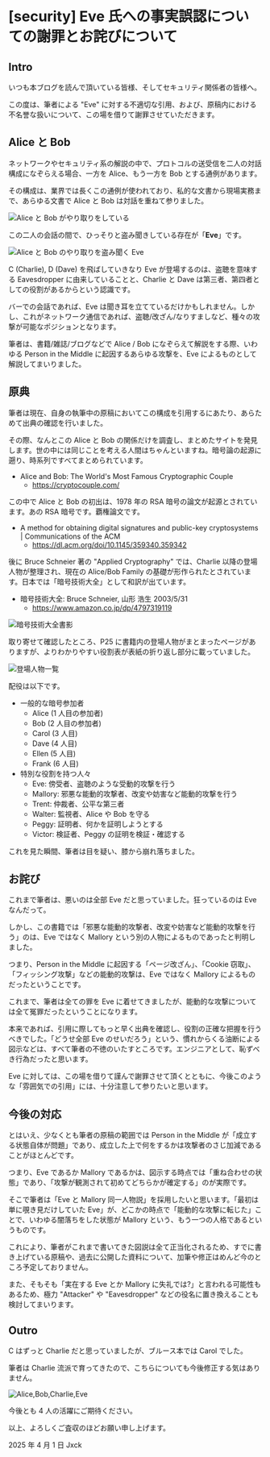 # [security] Eve 氏への事実誤認についての謝罪とお詫びについて

## Intro

いつも本ブログを読んで頂いている皆様、そしてセキュリティ関係者の皆様へ。

この度は、筆者による "Eve" に対する不適切な引用、および、原稿内における不名誉な扱いについて、この場を借りて謝罪させていただきます。


## Alice と Bob

ネットワークやセキュリティ系の解説の中で、プロトコルの送受信を二人の対話構成になぞらえる場合、一方を Alice、もう一方を Bob とする通例があります。

その構成は、業界では長くこの通例が使われており、私的な文書から現場実務まで、あらゆる文書で Alice と Bob は対話を重ねて参りました。

![Alice と Bob がやり取りをしている](./alice-bob.svg#512x288)

この二人の会話の間で、ひっそりと盗み聞きしている存在が「**Eve**」です。

![Alice と Bob のやり取りを盗み聞く Eve](./alice-bob-eve.svg#512x288)

C (Charlie), D (Dave) を飛ばしていきなり Eve が登場するのは、盗聴を意味する Eavesdropper に由来していることと、Charlie と Dave は第三者、第四者としての役割があるからという認識です。

バーでの会話であれば、Eve は聞き耳を立てているだけかもしれません。しかし、これがネットワーク通信であれば、盗聴/改ざん/なりすましなど、種々の攻撃が可能なポジションとなります。

筆者は、書籍/雑誌/ブログなどで Alice / Bob になぞらえて解説をする際、いわゆる Person in the Middle に起因するあらゆる攻撃を、Eve によるものとして解説してまいりました。


## 原典

筆者は現在、自身の執筆中の原稿においてこの構成を引用するにあたり、あらためて出典の確認を行いました。

その際、なんとこの Alice と Bob の関係だけを調査し、まとめたサイトを発見します。世の中には同じことを考える人間はちゃんといますね。暗号論の起源に遡り、時系列ですべてまとめられています。

- Alice and Bob: The World's Most Famous Cryptographic Couple
  - https://cryptocouple.com/

この中で Alice と Bob の初出は、1978 年の RSA 暗号の論文が起源とされています。あの RSA 暗号です。覇権論文です。

- A method for obtaining digital signatures and public-key cryptosystems | Communications of the ACM
  - https://dl.acm.org/doi/10.1145/359340.359342

後に Bruce Schneier 著の "Applied Cryptography" では、Charlie 以降の登場人物が整理され、現在の Alice/Bob Family の基礎が形作られたとされています。日本では「暗号技術大全」として和訳が出ています。

- 暗号技術大全: Bruce Schneier, 山形 浩生 2003/5/31
  - https://www.amazon.co.jp/dp/4797319119

![暗号技術大全書影](./暗号技術大全.png#256x284)

取り寄せて確認したところ、P25 に書籍内の登場人物がまとまったページがありますが、よりわかりやすい役割表が表紙の折り返し部分に載っていました。

![登場人物一覧](./登場人物.png#256x284)

配役は以下です。

- 一般的な暗号参加者
  - Alice (1 人目の参加者)
  - Bob (2 人目の参加者)
  - Carol (3 人目)
  - Dave (4 人目)
  - Ellen (5 人目)
  - Frank (6 人目)
- 特別な役割を持つ人々
  - Eve: 傍受者、盗聴のような受動的攻撃を行う
  - Mallory: 邪悪な能動的攻撃者、改変や妨害など能動的攻撃を行う
  - Trent: 仲裁者、公平な第三者
  - Walter: 監視者、Alice や Bob を守る
  - Peggy: 証明者、何かを証明しようとする
  - Victor: 検証者、Peggy の証明を検証・確認する

これを見た瞬間、筆者は目を疑い、膝から崩れ落ちました。


## お詫び

これまで筆者は、悪いのは全部 Eve だと思っていました。狂っているのは Eve なんだって。

しかし、この書籍では「邪悪な能動的攻撃者、改変や妨害など能動的攻撃を行う」のは、Eve ではなく Mallory という別の人物によるものであったと判明しました。

つまり、Person in the Middle に起因する「ページ改ざん」、「Cookie 窃取」、「フィッシング攻撃」などの能動的攻撃は、Eve ではなく Mallory によるものだったということです。

これまで、筆者は全ての罪を Eve に着せてきましたが、能動的な攻撃については全て冤罪だったということになります。

本来であれば、引用に際してもっと早く出典を確認し、役割の正確な把握を行うべきでした。「どうせ全部 Eve のせいだろう」という、慣れからくる油断による図示などは、すべて筆者の不徳のいたすところです。エンジニアとして、恥ずべき行為だったと思います。

Eve に対しては、この場を借りて謹んで謝罪させて頂くとともに、今後このような「雰囲気での引用」には、十分注意して参りたいと思います。


## 今後の対応

とはいえ、少なくとも筆者の原稿の範囲では Person in the Middle が「成立する状態自体が問題」であり、成立した上で何をするかは攻撃者のさじ加減であることがほとんどです。

つまり、Eve であるか Mallory であるかは、図示する時点では「重ね合わせの状態」であり、「攻撃が観測されて初めてどちらかが確定する」のが実際です。

そこで筆者は「Eve と Mallory 同一人物説」を採用したいと思います。「最初は単に覗き見だけしていた Eve」が、どこかの時点で「能動的な攻撃に転じた」ことで、いわゆる闇落ちをした状態が Mallory という、もう一つの人格であるというものです。

これにより、筆者がこれまで書いてきた図説は全て正当化されるため、すでに書き上げている原稿や、過去に公開した資料について、加筆や修正はめんど今のところ予定しておりません。

また、そもそも「実在する Eve とか Mallory に失礼では?」と言われる可能性もあるため、極力 "Attacker" や "Eavesdropper" などの役名に置き換えることも検討してまいります。


## Outro

C はずっと Charlie だと思っていましたが、ブルース本では Carol でした。

筆者は Charlie 流派で育ってきたので、こちらについても今後修正する気はありません。

![Alice,Bob,Charlie,Eve](./alice-bob-charlie-eve.svg#512x288)

今後とも 4 人の活躍にご期待ください。

以上、よろしくご査収のほどお願い申し上げます。

2025 年 4 月 1 日 Jxck